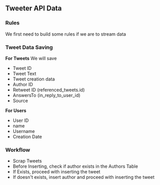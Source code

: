 ## Tweeter API Data
### Rules
We first need to build some rules if we are to stream data

### Tweet Data Saving
**For Tweets**
We will save
- Tweet ID
- Tweet Text
- Tweet creation data
- Author ID
- Retweet ID (referenced_tweets.id)
- AnswersTo (in_reply_to_user_id)
- Source

**For Users**
- User ID
- name
- Username
- Creation Date

### Workflow

- Scrap Tweets
- Before Inserting, check if author exists in the Authors Table
- If Exists, proceed with inserting the tweet
- If doesn't exists, insert author and proceed with inserting the tweet
